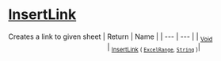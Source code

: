 # [InsertLink](./ExcelHelper-100663998.md)

Creates a link to given sheet
| Return | Name | 
| --- | --- | 
| <sub>[Void](https://docs.microsoft.com/en-us/dotnet/api/System.Void)</sub><img width=200/>| <sub>[InsertLink](./ExcelHelper-100663998.md) ( [`ExcelRange`](./ExcelHelper-100663998.md), [`String`](https://docs.microsoft.com/en-us/dotnet/api/System.String) )</sub>| <br>


